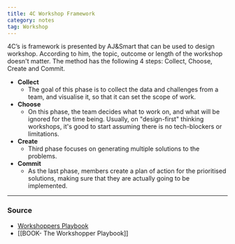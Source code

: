 ```yaml
---
title: 4C Workshop Framework
category: notes
tag: Workshop
---
```


4C’s is framework is presented by AJ&Smart that can be used to design workshop. According to him, the topic, outcome or length of the workshop doesn't matter. The method has the following 4 steps: Collect, Choose, Create and Commit.
 - **Collect**
	 - The goal of this phase is to collect the data and challenges from a team, and visualise it, so that it can set the scope of work. 
 - **Choose**
	 - On this phase, the team decides what to work on, and what will be ignored for the time being. Usually, on "design-first" thinking workshops, it's good to start assuming there is no tech-blockers or limitations. 
 - **Create**
	 - Third phase focuses on generating multiple solutions to the problems. 
 - **Commit**
	- As the last phase, members create a plan of action for the prioritised solutions, making sure that they are actually going to be implemented.
--- 
### Source
- [Workshoppers Playbook](https://www.workshopperplaybook.com/book-choice)
- [[BOOK- The Workshopper Playbook]]